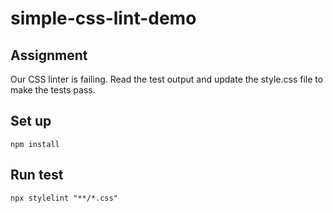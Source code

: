 # simple-css-lint-demo

## Assignment
Our CSS linter is failing. Read the test output and update the style.css file to make the tests pass.

## Set up  
`npm install`

## Run test  
`npx stylelint "**/*.css"`
